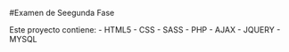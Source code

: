 #Examen de Seegunda Fase

Este proyecto contiene:
    - HTML5
    - CSS
    - SASS
    - PHP
    - AJAX
    - JQUERY
    - MYSQL
